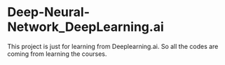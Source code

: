 # Deep-Neural-Network_DeepLearning.ai

This project is just for learning from Deeplearning.ai.
So all the codes are coming from learning the courses.